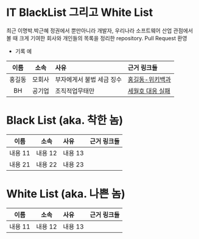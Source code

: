 # IT BlackList 그리고 White List

최근 이명박.박근혜 정권에서 뿐만아니라 개발자, 우리나라 소프트웨어 산업 관점에서 볼 때 크게 기여한 회사와 개인들의 목록을 정리한 repository. Pull Request 환영

* 기록 예 <br />

| 이름 | 소속 | 사유 | 근거 링크들 | 
| :---: | :---: | :--- | :--- |
| 홍길동 | 모회사 | 부자에게서 불법 세금 징수 | [홍길동-위키백과](https://ko.wikipedia.org/wiki/홍길동 "홍길동") |
| BH | 공기업 | 조직적업무태만 | [세월호 대응 실패](http://www.nanews.co.kr/news/articleView.html?idxno=10146 "'세월호'참사, 관계기관 초기 대응 실패와 근무 태만 등도 문제") |

# Black List (aka. 착한 놈)
| 이름 | 소속 | 사유 | 근거 링크들 | 
| :---: | :---: | :--- | :--- |
| 내용 11 | 내용 12 | 내용 13 | |
| 내용 21 | 내용 22 | 내용 23 | |

# White List (aka. 나쁜 놈)
| 이름 | 소속 | 사유 | 근거 링크들 | 
| :---: | :---: | :--- | :--- |
| 내용 11 | 내용 12 | 내용 13 |
